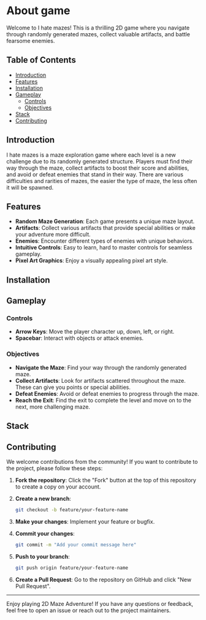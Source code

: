 # About game

Welcome to I hate mazes! This is a thrilling 2D game where you navigate through randomly generated mazes, collect valuable artifacts, and battle fearsome enemies.

## Table of Contents

- [Introduction](#introduction)
- [Features](#features)
- [Installation](#installation)
- [Gameplay](#gameplay)
  - [Controls](#controls)
  - [Objectives](#objectives)
- [Stack](#stack)
- [Contributing](#contributing)

## Introduction

I hate mazes is a maze exploration game where each level is a new challenge due to its randomly generated structure. Players must find their way through the maze, collect artifacts to boost their score and abilities, and avoid or defeat enemies that stand in their way. There are various difficulties and rarities of mazes, the easier the type of maze, the less often it will be spawned.

## Features

- **Random Maze Generation**: Each game presents a unique maze layout.
- **Artifacts**: Collect various artifacts that provide special abilities or make your adventure more difficult.
- **Enemies**: Encounter different types of enemies with unique behaviors.
- **Intuitive Controls**: Easy to learn, hard to master controls for seamless gameplay.
- **Pixel Art Graphics**: Enjoy a visually appealing pixel art style.

## Installation



## Gameplay

### Controls

- **Arrow Keys**: Move the player character up, down, left, or right.
- **Spacebar**: Interact with objects or attack enemies.

### Objectives

- **Navigate the Maze**: Find your way through the randomly generated maze.
- **Collect Artifacts**: Look for artifacts scattered throughout the maze. These can give you points or special abilities.
- **Defeat Enemies**: Avoid or defeat enemies to progress through the maze.
- **Reach the Exit**: Find the exit to complete the level and move on to the next, more challenging maze.

## Stack

## Contributing

We welcome contributions from the community! If you want to contribute to the project, please follow these steps:

1. **Fork the repository**:
    Click the "Fork" button at the top of this repository to create a copy on your account.

2. **Create a new branch**:
    ```bash
    git checkout -b feature/your-feature-name
    ```

3. **Make your changes**:
    Implement your feature or bugfix.

4. **Commit your changes**:
    ```bash
    git commit -m "Add your commit message here"
    ```

5. **Push to your branch**:
    ```bash
    git push origin feature/your-feature-name
    ```

6. **Create a Pull Request**:
    Go to the repository on GitHub and click "New Pull Request".

---

Enjoy playing 2D Maze Adventure! If you have any questions or feedback, feel free to open an issue or reach out to the project maintainers.
